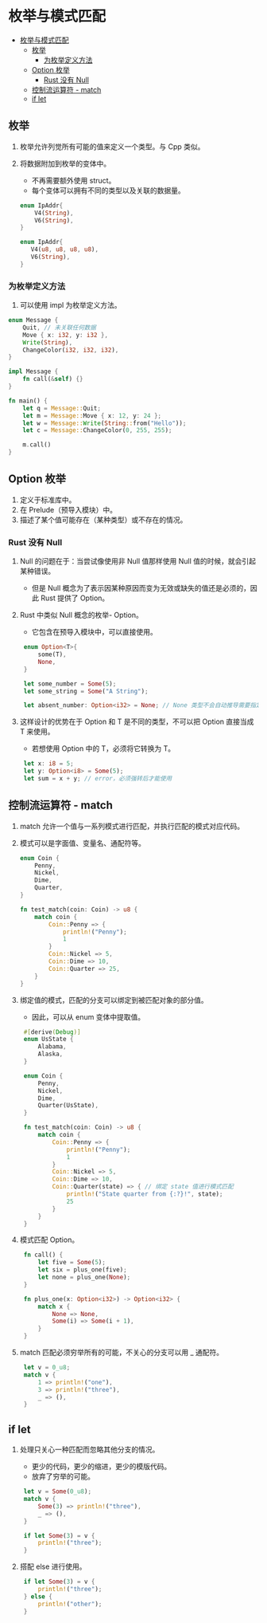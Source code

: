 # 枚举与模式匹配

- [枚举与模式匹配](#枚举与模式匹配)
  - [枚举](#枚举)
    - [为枚举定义方法](#为枚举定义方法)
  - [Option 枚举](#option-枚举)
    - [Rust 没有 Null](#rust-没有-null)
  - [控制流运算符 - match](#控制流运算符---match)
  - [if let](#if-let)

## 枚举

1. 枚举允许列觉所有可能的值来定义一个类型。与 Cpp 类似。
2. 将数据附加到枚举的变体中。

   - 不再需要额外使用 struct。
   - 每个变体可以拥有不同的类型以及关联的数据量。

   ```rust
   enum IpAddr{
       V4(String),
       V6(String),
   }

   enum IpAddr{
      V4(u8, u8, u8, u8),
      V6(String),
   }
   ```

### 为枚举定义方法

1. 可以使用 impl 为枚举定义方法。

```rust
enum Message {
    Quit, // 未关联任何数据
    Move { x: i32, y: i32 },
    Write(String),
    ChangeColor(i32, i32, i32),
}

impl Message {
    fn call(&self) {}
}

fn main() {
    let q = Message::Quit;
    let m = Message::Move { x: 12, y: 24 };
    let w = Message::Write(String::from("Hello"));
    let c = Message::ChangeColor(0, 255, 255);

    m.call()
}
```

## Option 枚举

1. 定义于标准库中。
2. 在 Prelude（预导入模块）中。
3. 描述了某个值可能存在（某种类型）或不存在的情况。

### Rust 没有 Null

1. Null 的问题在于：当尝试像使用非 Null 值那样使用 Null 值的时候，就会引起某种错误。

   - 但是 Null 概念为了表示因某种原因而变为无效或缺失的值还是必须的，因此 Rust 提供了 Option。

2. Rust 中类似 Null 概念的枚举- Option<T>。

   - 它包含在预导入模块中，可以直接使用。

   ```rust
    enum Option<T>{
        some(T),
        None,
    }

    let some_number = Some(5);
    let some_string = Some("A String");

    let absent_number: Option<i32> = None; // None 类型不会自动推导需要指定
   ```

3. 这样设计的优势在于 Option<T> 和 T 是不同的类型，不可以把 Option<T> 直接当成 T 来使用。

   - 若想使用 Option<T> 中的 T，必须将它转换为 T。

   ```rust
    let x: i8 = 5;
    let y: Option<i8> = Some(5);
    let sum = x + y; // error，必须强转后才能使用
   ```

## 控制流运算符 - match

1. match 允许一个值与一系列模式进行匹配，并执行匹配的模式对应代码。
2. 模式可以是字面值、变量名、通配符等。

   ```rust
   enum Coin {
       Penny,
       Nickel,
       Dime,
       Quarter,
   }

   fn test_match(coin: Coin) -> u8 {
       match coin {
           Coin::Penny => {
               println!("Penny");
               1
           }
           Coin::Nickel => 5,
           Coin::Dime => 10,
           Coin::Quarter => 25,
       }
   }
   ```

3. 绑定值的模式，匹配的分支可以绑定到被匹配对象的部分值。

   - 因此，可以从 enum 变体中提取值。

   ```rust
    #[derive(Debug)]
    enum UsState {
        Alabama,
        Alaska,
    }

    enum Coin {
        Penny,
        Nickel,
        Dime,
        Quarter(UsState),
    }

    fn test_match(coin: Coin) -> u8 {
        match coin {
            Coin::Penny => {
                println!("Penny");
                1
            }
            Coin::Nickel => 5,
            Coin::Dime => 10,
            Coin::Quarter(state) => { // 绑定 state 值进行模式匹配
                println!("State quarter from {:?}!", state);
                25
            }
        }
    }
   ```

4. 模式匹配 Option<T>。

   ```rust
    fn call() {
        let five = Some(5);
        let six = plus_one(five);
        let none = plus_one(None);
    }

    fn plus_one(x: Option<i32>) -> Option<i32> {
        match x {
            None => None,
            Some(i) => Some(i + 1),
        }
    }
   ```

5. match 匹配必须穷举所有的可能，不关心的分支可以用 \_ 通配符。

   ```rust
    let v = 0_u8;
    match v {
        1 => println!("one"),
        3 => println!("three"),
        _ => (),
    }
   ```

## if let

1. 处理只关心一种匹配而忽略其他分支的情况。

   - 更少的代码，更少的缩进，更少的模版代码。
   - 放弃了穷举的可能。

   ```rust
    let v = Some(0_u8);
    match v {
        Some(3) => println!("three"),
        _ => (),
    }

    if let Some(3) = v {
        println!("three");
    }
   ```

2. 搭配 else 进行使用。

   ```rust
    if let Some(3) = v {
        println!("three");
    } else {
        println!("other");
    }
   ```
